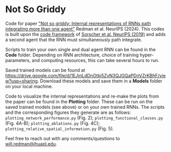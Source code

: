 # Not So Griddy
 Code for paper ["Not so griddy: Internal representations of RNNs path integrating more than one agent"](https://www.biorxiv.org/content/10.1101/2024.05.29.596500v1.abstract) Redman et al. NeurIPS (2024). This codes is built upon the [code framework](https://github.com/ganguli-lab/grid-pattern-formation/tree/master) of [Sorscher et al. NeurIPS (2019)](https://proceedings.neurips.cc/paper/2019/hash/6e7d5d259be7bf56ed79029c4e621f44-Abstract.html) and adds a second agent that the RNN must simultaneously path integrate. 

Scripts to train your own single and dual agent RNN can be found in the **Code** folder. Depending on RNN architecture, choice of training hyper-parameters, and computing resources, this can take several hours to run. 

Saved trained models can be found at https://drive.google.com/file/d/1EJjnLdDnOtkj5ZyN3QJGQaPDnVZrKBhF/view?usp=sharing. Download these models and save them in a **Models** folder on your local machine. 

Code to visualize the internal representations and re-make the plots from the paper can be found in the **Plotting** folder. These can be run on the saved trained models (see above) or on your own trained RNNs. The scripts and the corresponding figures they generate are as follows: ``plotting_network_performance.py`` (Fig. 2); ``plotting_functional_classes.py`` (Fig. 4A-B); ``plotting_ablations.py`` (Fig. 4C); ``plotting_relative_spatial_information.py`` (Fig. 5). 

Feel free to reach out with any comments/questions to will.redman@jhuapl.edu. 
 
